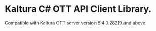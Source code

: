 # Kaltura C# OTT API Client Library.
Compatible with Kaltura OTT server version 5.4.0.28219 and above.
